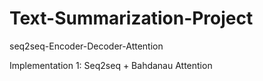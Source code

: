 # Text-Summarization-Project
seq2seq-Encoder-Decoder-Attention

Implementation 1: Seq2seq + Bahdanau Attention
